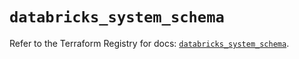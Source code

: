 # `databricks_system_schema`

Refer to the Terraform Registry for docs: [`databricks_system_schema`](https://registry.terraform.io/providers/databricks/databricks/1.36.3/docs/resources/system_schema).
